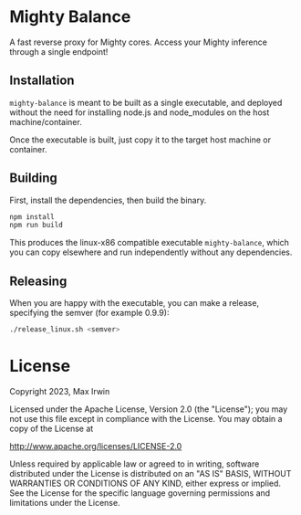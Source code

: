# Mighty Balance

A fast reverse proxy for Mighty cores.  Access your Mighty inference through a single endpoint!

## Installation

`mighty-balance` is meant to be built as a single executable, and deployed without the need for installing node.js and node_modules on the host machine/container.

Once the executable is built, just copy it to the target host machine or container.

## Building

First, install the dependencies, then build the binary.

```bash
npm install
npm run build
```

This produces the linux-x86 compatible executable `mighty-balance`, which you can copy elsewhere and run independently without any dependencies.

## Releasing

When you are happy with the executable, you can make a release, specifying the semver (for example 0.9.9):

```bash
./release_linux.sh <semver>
```

# License

Copyright 2023, Max Irwin

Licensed under the Apache License, Version 2.0 (the "License");
you may not use this file except in compliance with the License.
You may obtain a copy of the License at

   http://www.apache.org/licenses/LICENSE-2.0

Unless required by applicable law or agreed to in writing, software
distributed under the License is distributed on an "AS IS" BASIS,
WITHOUT WARRANTIES OR CONDITIONS OF ANY KIND, either express or implied.
See the License for the specific language governing permissions and
limitations under the License.